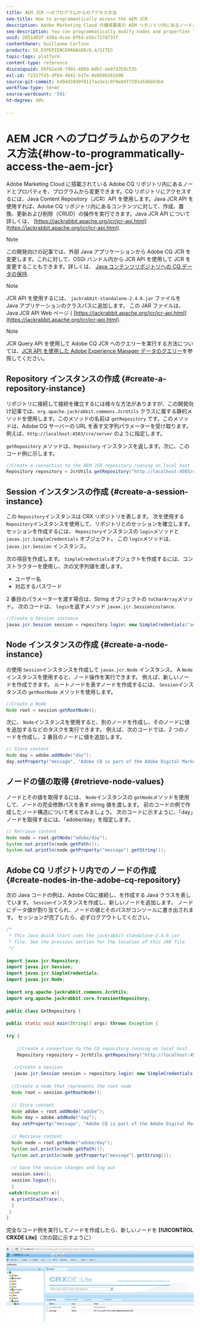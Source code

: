 ```yaml
---
title: AEM JCR へのプログラムからのアクセス方法
seo-title: How to programmatically access the AEM JCR
description: Adobe Marketing Cloud の構成要素の AEM リポジトリ内にあるノードおよびプロパティをプログラムで変更できます
seo-description: You can programmatically modify nodes and properties located within the AEM repository, which is part of the Adobe Marketing Cloud
uuid: 2051d03f-430a-4cae-8f6d-e5bc727d733f
contentOwner: Guillaume Carlino
products: SG_EXPERIENCEMANAGER/6.4/SITES
topic-tags: platform
content-type: reference
discoiquuid: 69f62a38-7991-4009-8db7-ee8fd35dc535
exl-id: f2317fd5-df64-4042-b17e-0e0506161b90
source-git-commit: bd94d3949f0117aa3e1c9f0e84f7293a5d6b03b4
workflow-type: tm+mt
source-wordcount: '591'
ht-degree: 40%

---
```


# AEM JCR へのプログラムからのアクセス方法{#how-to-programmatically-access-the-aem-jcr}

Adobe Marketing Cloud に搭載されている Adobe CQ リポジトリ内にあるノードとプロパティを、プログラムから変更できます。CQ リポジトリにアクセスするには、Java Content Repository（JCR）API を使用します。Java JCR API を使用すれば、Adobe CQ リポジトリ内にあるコンテンツに対して、作成、置換、更新および削除（CRUD）の操作を実行できます。Java JCR API について詳しくは、 [https://jackrabbit.apache.org/jcr/jcr-api.html](https://jackrabbit.apache.org/jcr/jcr-api.html).

>[!NOTE]
>
>この開発向けの記事では、外部 Java アプリケーションから Adobe CQ JCR を変更します。これに対して、OSGi バンドル内から JCR API を使用して JCR を変更することもできます。詳しくは、 [Java コンテンツリポジトリへの CQ データの保持](https://helpx.adobe.com/experience-manager/using/persisting-cq-data-java-content1.html).

>[!NOTE]
>
>JCR API を使用するには、 `jackrabbit-standalone-2.4.0.jar` ファイルを Java アプリケーションのクラスパスに追加します。 この JAR ファイルは、Java JCR API Web ページ ( [https://jackrabbit.apache.org/jcr/jcr-api.html](https://jackrabbit.apache.org/jcr/jcr-api.html).

>[!NOTE]
>
>JCR Query API を使用して Adobe CQ JCR へのクエリーを実行する方法については、[JCR API を使用した Adobe Experience Manager データのクエリー](https://helpx.adobe.com/experience-manager/using/querying-experience-manager-data-using1.html)を参照してください。

## Repository インスタンスの作成 {#create-a-repository-instance}

リポジトリに接続して接続を確立するには様々な方法がありますが、この開発向け記事では、`org.apache.jackrabbit.commons.JcrUtils` クラスに属する静的メソッドを使用します。このメソッドの名前は `getRepository` です。このメソッドは、Adobe CQ サーバーの URL を表す文字列パラメーターを受け取ります。例えば、`http://localhost:4503/crx/server` のように指定します。

`getRepository`   メソッドは、`Repository`   インスタンスを返します。次に、このコード例に示します。

```java
//Create a connection to the AEM JCR repository running on local host
Repository repository = JcrUtils.getRepository("http://localhost:4503/crx/server");
```

## Session インスタンスの作成 {#create-a-session-instance}

この `Repository`インスタンスは CRX リポジトリを表します。 次を使用する `Repository`インスタンスを使用して、リポジトリとのセッションを確立します。 セッションを作成するには、 `Repository`インスタンスの `login`メソッドと `javax.jcr.SimpleCredentials` オブジェクト。 この `login`メソッドは、 `javax.jcr.Session` インスタンス。

次の項目を作成します。 `SimpleCredentials`オブジェクトを作成するには、コンストラクターを使用し、次の文字列値を渡します。

* ユーザー名
* 対応するパスワード

2 番目のパラメーターを渡す場合は、String オブジェクトの `toCharArray`メソッド。 次のコードは、 `login`を返すメソッド `javax.jcr.Sessioninstance`.

```java
//Create a Session instance
javax.jcr.Session session = repository.login( new SimpleCredentials("admin", "admin".toCharArray()));
```

## Node インスタンスの作成 {#create-a-node-instance}

の使用 `Session`インスタンスを作成して `javax.jcr.Node` インスタンス。 A `Node`インスタンスを使用すると、ノード操作を実行できます。 例えば、新しいノードを作成できます。 ルートノードを表すノードを作成するには、 `Session`インスタンスの `getRootNode` メソッドを使用します。

```java
//Create a Node
Node root = session.getRootNode();
```

次に、 `Node`インスタンスを使用すると、別のノードを作成し、そのノードに値を追加するなどのタスクを実行できます。 例えば、次のコードでは、2 つのノードを作成し、2 番目のノードに値を追加します。

```java
// Store content 
Node day = adobe.addNode("day");
day.setProperty("message", "Adobe CQ is part of the Adobe Digital Marketing Suite!");
```

## ノードの値の取得 {#retrieve-node-values}

ノードとその値を取得するには、 `Node`インスタンスの `getNode`メソッドを使用して、ノードの完全修飾パスを表す string 値を渡します。 前のコードの例で作成したノード構造について考えてみましょう。 次のコードに示すように、「day」ノードを取得するには、「adobe/day」を指定します。

```java
// Retrieve content
Node node = root.getNode("adobe/day");
System.out.println(node.getPath());
System.out.println(node.getProperty("message").getString());
```

## Adobe CQ リポジトリ内でのノードの作成 {#create-nodes-in-the-adobe-cq-repository}

次の Java コードの例は、Adobe CQに接続し、を作成する Java クラスを表しています。 `Session`インスタンスを作成し、新しいノードを追加します。 ノードにデータ値が割り当てられ、ノードの値とそのパスがコンソールに書き出されます。 セッションが完了したら、必ずログアウトしてください。

```java
/*
 * This Java Quick Start uses the jackrabbit-standalone-2.4.0.jar
 * file. See the previous section for the location of this JAR file
 */
 
import javax.jcr.Repository; 
import javax.jcr.Session; 
import javax.jcr.SimpleCredentials; 
import javax.jcr.Node; 
 
import org.apache.jackrabbit.commons.JcrUtils;
import org.apache.jackrabbit.core.TransientRepository;

public class GetRepository {

public static void main(String[] args) throws Exception { 
 
try { 
 
    //Create a connection to the CQ repository running on local host 
    Repository repository = JcrUtils.getRepository("http://localhost:4503/crx/server");
   
   //Create a Session
   javax.jcr.Session session = repository.login( new SimpleCredentials("admin", "admin".toCharArray())); 
 
  //Create a node that represents the root node
  Node root = session.getRootNode(); 
 
  // Store content 
  Node adobe = root.addNode("adobe"); 
  Node day = adobe.addNode("day"); 
  day.setProperty("message", "Adobe CQ is part of the Adobe Digital Marketing Suite!");

  // Retrieve content 
  Node node = root.getNode("adobe/day"); 
  System.out.println(node.getPath()); 
  System.out.println(node.getProperty("message").getString()); 
 
  // Save the session changes and log out
  session.save(); 
  session.logout();
  }
 catch(Exception e){
  e.printStackTrace();
  }
 } 
}
```

完全なコード例を実行してノードを作成したら、新しいノードを **[!UICONTROL CRXDE Lite]**（次の図に示すように）

![chlimage_1-68](assets/chlimage_1-68.png)
